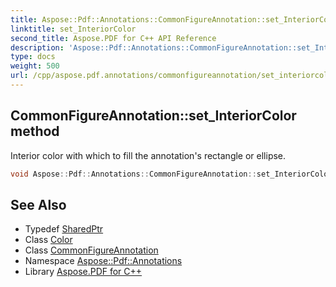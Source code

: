 ```yaml
---
title: Aspose::Pdf::Annotations::CommonFigureAnnotation::set_InteriorColor method
linktitle: set_InteriorColor
second_title: Aspose.PDF for C++ API Reference
description: 'Aspose::Pdf::Annotations::CommonFigureAnnotation::set_InteriorColor method. Interior color with which to fill the annotation''s rectangle or ellipse in C++.'
type: docs
weight: 500
url: /cpp/aspose.pdf.annotations/commonfigureannotation/set_interiorcolor/
---
```

## CommonFigureAnnotation::set_InteriorColor method


Interior color with which to fill the annotation's rectangle or ellipse.

```cpp
void Aspose::Pdf::Annotations::CommonFigureAnnotation::set_InteriorColor(System::SharedPtr<Aspose::Pdf::Color> value)
```

## See Also

* Typedef [SharedPtr](../../../system/sharedptr/)
* Class [Color](../../../aspose.pdf/color/)
* Class [CommonFigureAnnotation](../)
* Namespace [Aspose::Pdf::Annotations](../../)
* Library [Aspose.PDF for C++](../../../)
